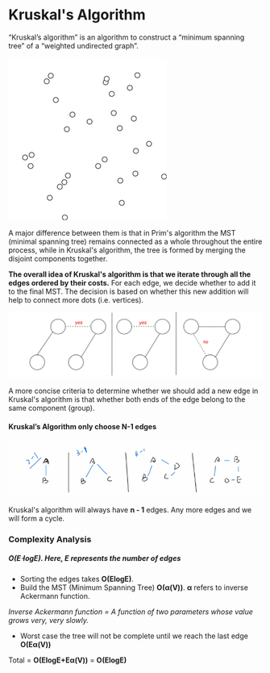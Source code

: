 # Kruskal's Algorithm

“Kruskal’s algorithm” is an algorithm to construct a “minimum spanning tree” of a “weighted undirected graph”.

![Kruskals Algorithm](./assets/KruskalDemo.gif)

A major difference between them is that in Prim's algorithm the MST (minimal spanning tree) remains connected as a whole throughout the entire process, while in Kruskal's algorithm, the tree is formed by merging the disjoint components together.

**The overall idea of Kruskal's algorithm is that we iterate through all the edges ordered by their costs.** For each edge, we decide whether to add it to the final MST. The decision is based on whether this new addition will help to connect more dots (i.e. vertices).

![Union Find Example](./assets/union_find_examples.png)

A more concise criteria to determine whether we should add a new edge in Kruskal's algorithm is that whether both ends of the edge belong to the same component (group).

#### Kruskal’s Algorithm only choose N-1 edges

![n - 1 edges](./assets/n-1edges.png)

Kruskal's algorithm will always have **n - 1** edges. Any more edges and we will form a cycle.

### Complexity Analysis
##### O(E⋅logE). Here, E represents the number of edges

- Sorting the edges takes **O(ElogE)**.
- Build the MST (Minimum Spanning Tree) **O(α(V))**. **α** refers to inverse Ackermann function.

_Inverse Ackermann function = A function of two parameters whose value grows very, very slowly._

- Worst case the tree will not be complete until we reach the last edge **O(Eα(V))**

Total = **O(ElogE+Eα(V))** = **O(ElogE)**
